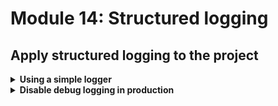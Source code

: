 # Module 14: Structured logging

## Apply structured logging to the project

<details>
<summary><b>Using a simple logger</b></summary><p>

I built a suite of tools to help folks build production-ready serverless applications while I was at DAZN. It's now open source: [dazn-lambda-powertools](https://github.com/getndazn/dazn-lambda-powertools).

One of the tools available is a very simple logger that supports structured logging (amongst other things).

So, first, let's install the logger for our project.

1. At the project root, run the command `npm install @perform/lambda-powertools-logger` to install the logger.

Now we need to change all the places where we're using `console.log`.

2. Open `functions/get-index.js`, and replace `console.log` with use of the logger.

**Replace** `functions/get-index.js` with the following:

```javascript
const fs = require("fs")
const Mustache = require('mustache')
const http = require('superagent-promise')(require('superagent'), Promise)
const aws4 = require('aws4')
const URL = require('url')
const Log = require('@perform/lambda-powertools-logger')

const restaurantsApiRoot = process.env.restaurants_api
const days = ['Sunday', 'Monday', 'Tuesday', 'Wednesday', 'Thursday', 'Friday', 'Saturday']
const ordersApiRoot = process.env.orders_api

let html

function loadHtml () {
  if (!html) {
    Log.debug('loading index.html...')
    html = fs.readFileSync('static/index.html', 'utf-8')
    Log.debug('loaded')
  }
  
  return html
}

const getRestaurants = async () => {
  const url = URL.parse(restaurantsApiRoot)
  const opts = {
    host: url.hostname,
    path: url.pathname
  }

  aws4.sign(opts)

  const httpReq = http
    .get(restaurantsApiRoot)
    .set('Host', opts.headers['Host'])
    .set('X-Amz-Date', opts.headers['X-Amz-Date'])
    .set('Authorization', opts.headers['Authorization'])

  if (opts.headers['X-Amz-Security-Token']) {
    httpReq.set('X-Amz-Security-Token', opts.headers['X-Amz-Security-Token'])
  }

  return (await httpReq).body
}

module.exports.handler = async (event, context) => {
  const template = loadHtml()
  const restaurants = await getRestaurants()
  Log.debug('received restaurants', { count: restaurants.length })

  const dayOfWeek = days[new Date().getDay()]
  const html = Mustache.render(template, {
    dayOfWeek, 
    restaurants, 
    searchUrl: `${restaurantsApiRoot}/search`,
    placeOrderUrl: `${ordersApiRoot}`
  })
  const response = {
    statusCode: 200,
    headers: {
      'content-type': 'text/html; charset=UTF-8'
    },
    body: html
  }

  return response
}
```

3. Open `functions/place-order.js`, and replace `console.log` with use of the logger.

**Replace** `functions/place-order.js` with the following:

```javascript
const _ = require('lodash')
const AWS = require('aws-sdk')
const kinesis = new AWS.Kinesis()
const chance = require('chance').Chance()
const streamName = process.env.order_events_stream
const Log = require('@perform/lambda-powertools-logger')

module.exports.handler = async (event, context) => {
  const restaurantName = JSON.parse(event.body).restaurantName

  const orderId = chance.guid()
  Log.debug('placing order', { orderId, restaurantName })

  const data = {
    orderId,
    restaurantName,
    eventType: 'order_placed'
  }

  const req = {
    Data: JSON.stringify(data), // the SDK would base64 encode this for us
    PartitionKey: orderId,
    StreamName: streamName
  }

  await kinesis.putRecord(req).promise()

  Log.debug(`published 'order_placed' event into Kinesis`)

  const response = {
    statusCode: 200,
    body: JSON.stringify({ orderId })
  }

  return response
}
```

4. Open `functions/notify-restaurant.js`, and replace `console.log` with use of the logger.

**Replace** `functions/notify-restaurant.js` with the following:

```javascript
const _ = require('lodash')
const { getRecords } = require('../lib/kinesis')
const AWS = require('aws-sdk')
const kinesis = new AWS.Kinesis()
const sns = new AWS.SNS()
const Log = require('@perform/lambda-powertools-logger')

const streamName = process.env.order_events_stream
const topicArn = process.env.restaurant_notification_topic

module.exports.handler = async (event, context) => {
  const records = getRecords(event)
  const orderPlaced = records.filter(r => r.eventType === 'order_placed')

  for (let order of orderPlaced) {
    const snsReq = {
      Message: JSON.stringify(order),
      TopicArn: topicArn
    };
    await sns.publish(snsReq).promise()
    Log.debug(
      'notified restaurant of order', 
      { restaurantName: order.restaurantName, orderId: order.orderId})

    const data = _.clone(order)
    data.eventType = 'restaurant_notified'

    const kinesisReq = {
      Data: JSON.stringify(data), // the SDK would base64 encode this for us
      PartitionKey: order.orderId,
      StreamName: streamName
    }
    await kinesis.putRecord(kinesisReq).promise()
    Log.debug(`published 'restaurant_notified' event to Kinesis`)
  }  
}
```

5. Run the integration tests

`STAGE=dev REGION=us-east-1 npm run test`

and see that the functions are now logging in JSON

```
  When we invoke the GET / endpoint
SSM params loaded
AWS credential loaded
invoking via handler function get-index
{"message":"loading index.html...","awsRegion":"us-east-1","environment":"dev","level":20,"sLevel":"DEBUG"}
{"message":"loaded","awsRegion":"us-east-1","environment":"dev","level":20,"sLevel":"DEBUG"}
{"message":"received restaurants","count":8,"awsRegion":"us-east-1","environment":"dev","level":20,"sLevel":"DEBUG"}
    ✓ Should return the index page with 8 restaurants (763ms)

  When we invoke the GET /restaurants endpoint
invoking via handler function get-restaurants
    ✓ Should return an array of 8 restaurants (1236ms)

  When we invoke the notify-restaurant function
invoking via handler function notify-restaurant
{"message":"notified restaurant of order","restaurantName":"Fangtasia","orderId":"ba847fbd-7de3-5ed2-b41f-60ec1eabce37","awsRegion":"us-east-1","environment":"dev","level":20,"sLevel":"DEBUG"}
{"message":"published 'restaurant_notified' event to Kinesis","awsRegion":"us-east-1","environment":"dev","level":20,"sLevel":"DEBUG"}
(node:76670) [DEP0005] DeprecationWarning: Buffer() is deprecated due to security and usability issues. Please use the Buffer.alloc(), Buffer.allocUnsafe(), or Buffer.from() methods instead.
    ✓ Should publish message to SNS
    ✓ Should publish event to Kinesis

  When we invoke the POST /orders endpoint
invoking via handler function place-order
{"message":"placing order","orderId":"739d98ee-1e14-5367-b089-a9eb9798c3f6","restaurantName":"Fangtasia","awsRegion":"us-east-1","environment":"dev","level":20,"sLevel":"DEBUG"}
{"message":"published 'order_placed' event into Kinesis","awsRegion":"us-east-1","environment":"dev","level":20,"sLevel":"DEBUG"}
    ✓ Should return 200
    ✓ Should publish a message to Kinesis stream

  When we invoke the POST /restaurants/search endpoint with theme 'cartoon'
invoking via handler function search-restaurants
    ✓ Should return an array of 4 restaurants (487ms)


  7 passing (3s)
```

</p></details>

<details>
<summary><b>Disable debug logging in production</b></summary><p>

This logger allows you to control the default log level via the `LOG_LEVEL` environment variable.

1. In the `terraform` folder, open `variables.tf`.

2. **Add** the following to the end of the file:

```terraform
variable "log_level" {
  description = "The level functions should log at"
  type        = "string"
  default     = "DEBUG"
}
```

This allows us to override the log level via a Terraform variable.

3. In the `terraform` folder, open `get-index.tf`.

4. Find the resource `aws_lambda_function.get_index`, and **replace** it with the following:

```terraform
resource "aws_lambda_function" "get_index" {
  function_name = "${local.function_prefix}-get-index"

  s3_bucket = "${local.deployment_bucket}"
  s3_key    = "${local.deployment_key}"

  handler = "functions/get-index.handler"
  runtime = "nodejs8.10"

  role = "${aws_iam_role.get_index_lambda_role.arn}"

  environment {
    variables = {
      restaurants_api = "https://${aws_api_gateway_rest_api.api.id}.execute-api.us-east-1.amazonaws.com/${var.stage}/restaurants"
      orders_api = "https://${aws_api_gateway_rest_api.api.id}.execute-api.us-east-1.amazonaws.com/${var.stage}/orders"
      LOG_LEVEL = "${var.log_level}"
    }
  }
}
```

5. In the `terraform` folder, open `place-order.tf`.

6. Find the resource `aws_lambda_function.place_order`, and **replace** it with the following:

```terraform
resource "aws_lambda_function" "place_order" {
  function_name = "${local.function_prefix}-place-order"

  s3_bucket = "${local.deployment_bucket}"
  s3_key    = "${local.deployment_key}"

  handler = "functions/place-order.handler"
  runtime = "nodejs8.10"

  role = "${aws_iam_role.place_order_lambda_role.arn}"

  environment {
    variables = {
      order_events_stream = "${aws_kinesis_stream.orders_stream.name}"
      LOG_LEVEL = "${var.log_level}"
    }
  }
}
```

7. In the `terraform` folder, open `search-restaurants.tf`.

8. Find the resource `aws_lambda_function.search_restaurants`, and **replace** it with the following:

```terraform
resource "aws_lambda_function" "search_restaurants" {
  function_name = "${local.function_prefix}-search-restaurants"

  s3_bucket = "${local.deployment_bucket}"
  s3_key    = "${local.deployment_key}"

  handler = "functions/search-restaurants.handler"
  runtime = "nodejs8.10"

  role = "${aws_iam_role.search_restaurants_lambda_role.arn}"

  environment {
    variables = {
      restaurants_table = "${aws_dynamodb_table.restaurants_table.name}"
      LOG_LEVEL = "${var.log_level}"
    }
  }
}
```

9. In the `terraform` folder, open `notify-restaurant.tf`.

10. Find the resource `aws_lambda_function.notify_restaurant`, and **replace** it with the following:

```terraform
resource "aws_lambda_function" "notify_restaurant" {
  function_name = "${local.function_prefix}-notify-restaurant"

  s3_bucket = "${local.deployment_bucket}"
  s3_key    = "${local.deployment_key}"

  handler = "functions/notify-restaurant.handler"
  runtime = "nodejs8.10"

  role = "${aws_iam_role.notify_restaurant_lambda_role.arn}"

  environment {
    variables = {
      order_events_stream = "${aws_kinesis_stream.orders_stream.name}"
      restaurant_notification_topic = "${aws_sns_topic.restaurant_notification.arn}"
      LOG_LEVEL = "${var.log_level}"
    }
  }
}
```

11. Redeploy the project.

12. Run the acceptance tests to make sure it still works.

`STAGE=dev REGION=us-east-1 npm run acceptance`

13. After running the tests, check the Lambda function logs. You should see that they're in JSON format, and that the debug logs are still coming through.

14. Now, as an experiment, trying changing the default log level (by updating `terraform/variables.tf`) to `INFO` and redeploy. You should see that none of the debug log messages are coming through.

</p></details>
